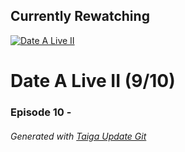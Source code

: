 ﻿
## Currently Rewatching

[![Date A Live II](https://s4.anilist.co/file/anilistcdn/media/anime/cover/medium/nx19163-eHXj3mNRaOXt.jpg)](https://anilist.co/anime/19163)

# Date A Live II (9/10)

### Episode 10 - 

###### *Generated with [Taiga Update Git](https://github.com/nike4613/taiga-update-git)*